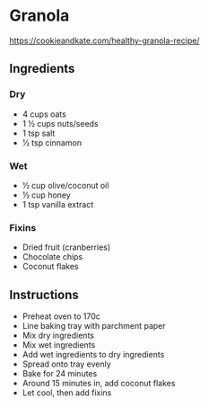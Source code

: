 # Granola

https://cookieandkate.com/healthy-granola-recipe/

## Ingredients

### Dry

- 4 cups oats
- 1 ½ cups nuts/seeds
- 1 tsp salt
- ½ tsp cinnamon

### Wet

- ½ cup olive/coconut oil
- ½ cup honey
- 1 tsp vanilla extract

### Fixins

- Dried fruit (cranberries)
- Chocolate chips
- Coconut flakes

## Instructions

- Preheat oven to 170c
- Line baking tray with parchment paper
- Mix dry ingredients
- Mix wet ingredients
- Add wet ingredients to dry ingredients
- Spread onto tray evenly
- Bake for 24 minutes
- Around 15 minutes in, add coconut flakes
- Let cool, then add fixins
